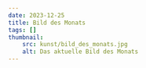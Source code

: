```yaml
---
date: 2023-12-25
title: Bild des Monats
tags: []
thumbnail:
    src: kunst/bild_des_monats.jpg
    alt: Das aktuelle Bild des Monats
---
```


<gallery images="/images/kunst/bild_des_monats/november_23_benjamin_grohmann.jpg,/images/kunst/bild_des_monats/november23_anne_gruenberg.jpg,/images/kunst/bild_des_monats/dezember23.jpg,/images/kunst/bild_des_monats/dezember23_2.jpg,/images/kunst/bild_des_monats/januar24.jpg,/images/kunst/bild_des_monats/januar24_2.jpg" captions="Blumenwiese Benjamin Grohmann,Blumenwiese Anne Grünberg,Fantasy-Land Maja Litsche,Fantasy-Land Clara Krauser,Urban Sketching Emilia Betz 11b,Urban Setching Lina Silberhorn 11b"></gallery>
